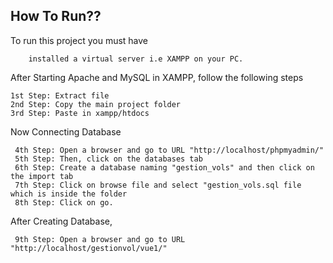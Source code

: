 

## How To Run??

To run this project you must have 

```
    installed a virtual server i.e XAMPP on your PC.
```

After Starting Apache and MySQL in XAMPP, follow the following steps

```
1st Step: Extract file
2nd Step: Copy the main project folder
3rd Step: Paste in xampp/htdocs
```
Now Connecting Database

```
 4th Step: Open a browser and go to URL "http://localhost/phpmyadmin/"
 5th Step: Then, click on the databases tab
 6th Step: Create a database naming "gestion_vols" and then click on the import tab
 7th Step: Click on browse file and select "gestion_vols.sql file which is inside the folder
 8th Step: Click on go.
```
After Creating Database,
```
 9th Step: Open a browser and go to URL "http://localhost/gestionvol/vue1/"
```
